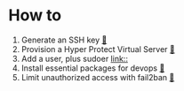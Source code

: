 # How to

1. Generate an SSH key [:link:](./ssh/keygen/README.md)
2. Provision a Hyper Protect Virtual Server [:link:](./hp_virtual_server/README.md)
3. Add a user, plus sudoer [link::](https://www.youtube.com/watch?v=j-fvecza1tM)
4. Install essential packages for devops [:link:](./dev_tools/README.md)
5. Limit unauthorized access with fail2ban [:link:](./fail2ban/README.md)
